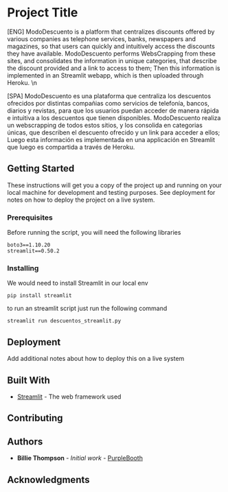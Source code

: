 # Project Title
[ENG]
ModoDescuento is a platform that centralizes discounts offered by various companies as telephone services, banks, newspapers and magazines, so that users can quickly and intuitively access the discounts they have available. ModoDescuento performs WebsCrapping from these sites, and consolidates the information in unique categories, that describe the discount provided and a link to access to them; Then this information is implemented in an Streamlit webapp, which is then uploaded through Heroku.  \n

[SPA]
ModoDescuento es una plataforma que centraliza los descuentos ofrecidos por distintas compañias como servicios de telefonía, bancos, diarios y revistas, para que los usuarios puedan acceder de manera rápida e intuitiva a los descuentos que tienen disponibles.
ModoDescuento realiza un webscrapping de todos estos sitios, y los consolida en categorias únicas, que describen el descuento ofrecido y un link para acceder a ellos; Luego esta información es implementada en una applicación en Streamlit que luego es compartida a través de Heroku.

## Getting Started

These instructions will get you a copy of the project up and running on your local machine for development and testing purposes.
See deployment for notes on how to deploy the project on a live system.

### Prerequisites

Before running the script, you will need the following libraries

```
boto3==1.10.20
streamlit==0.50.2
```

### Installing

We would need to install Streamlit in our local env

```
pip install streamlit
```

to run an streamlit script just run the following command
```
streamlit run descuentos_streamlit.py
```

## Deployment

Add additional notes about how to deploy this on a live system

## Built With

* [Streamlit](https://docs.streamlit.io/) - The web framework used

## Contributing



## Authors

* **Billie Thompson** - *Initial work* - [PurpleBooth](https://github.com/PurpleBooth)


## Acknowledgments
